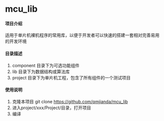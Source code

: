 # mcu_lib

#### 项目介绍
适用于单片机裸机程序的常用库，以便于开发者可以快速的搭建一套相对完善易用的开发环境

#### 目录描述

1. component 目录下为可选功能组件
2. lib 目录下为数据结构或算法库
3. project 目录下为单片机工程，包含了所有组件的一个测试项目

#### 使用说明

1. 克隆本项目 git clone https://github.com/qmjianda/mcu_lib 
2. 进入project/xxx/Project/目录，打开项目
3. 编译

